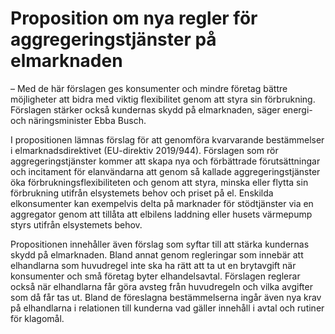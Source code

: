 # Proposition om nya regler för aggregeringstjänster på elmarknaden

– Med de här förslagen ges konsumenter och mindre företag bättre möjligheter att bidra med viktig flexibilitet genom att styra sin förbrukning. Förslagen stärker också kundernas skydd på elmarknaden, säger energi- och näringsminister Ebba Busch.

I propositionen lämnas förslag för att genomföra kvarvarande bestämmelser i elmarknadsdirektivet (EU-direktiv 2019/944). Förslagen som rör aggregeringstjänster kommer att skapa nya och förbättrade förutsättningar och incitament för elanvändarna att genom så kallade aggregeringstjänster öka förbrukningsflexibiliteten och genom att styra, minska eller flytta sin förbrukning utifrån elsystemets behov och priset på el. Enskilda elkonsumenter kan exempelvis delta på marknader för stödtjänster via en aggregator genom att tillåta att elbilens laddning eller husets värmepump styrs utifrån elsystemets behov.

Propositionen innehåller även förslag som syftar till att stärka kundernas skydd på elmarknaden. Bland annat genom regleringar som innebär att elhandlarna som huvudregel inte ska ha rätt att ta ut en brytavgift när konsumenter och små företag byter elhandelsavtal. Förslagen reglerar också när elhandlarna får göra avsteg från huvudregeln och vilka avgifter som då får tas ut. Bland de föreslagna bestämmelserna ingår även nya krav på elhandlarna i relationen till kunderna vad gäller innehåll i avtal och rutiner för klagomål.
